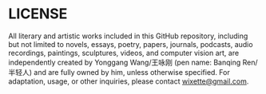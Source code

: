 # LICENSE

All literary and artistic works included in this GitHub repository, including
but not limited to novels, essays, poetry, papers, journals, podcasts, audio
recordings, paintings, sculptures, videos, and computer vision art, are
independently created by Yonggang Wang/王咏刚 (pen name: Banqing Ren/半轻人) and
are fully owned by him, unless otherwise specified. For adaptation, usage, or
other inquiries, please contact [wixette@gmail.com](mailto:wixette@gmail.com).
